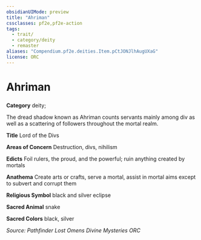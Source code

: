 ```yaml
---
obsidianUIMode: preview
title: "Ahriman"
cssclasses: pf2e,pf2e-action
tags:
  - trait/
  - category/deity
  - remaster
aliases: "Compendium.pf2e.deities.Item.pCtJONJlhAugUXaG"
license: ORC
---
```

# Ahriman

### 

**Category** deity; 




The dread shadow known as Ahriman counts servants mainly among div as well as a scattering of followers throughout the mortal realm.

**Title** Lord of the Divs

**Areas of Concern** Destruction, divs, nihilism

**Edicts** Foil rulers, the proud, and the powerful; ruin anything created by mortals

**Anathema** Create arts or crafts, serve a mortal, assist in mortal aims except to subvert and corrupt them

**Religious Symbol** black and silver eclipse

**Sacred Animal** snake

**Sacred Colors** black, silver

*Source: Pathfinder Lost Omens Divine Mysteries*
*ORC*